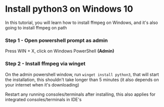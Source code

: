 # Install python3 on Windows 10

In this tutorial, you will learn how to install ffmpeg on Windows, and it's also going to install ffmpeg on path

### Step 1 - Open powershell prompt as admin

Press WIN + X, click on Windows PowerShell **(Admin)**

### Step 2 - Install ffmpeg via winget

On the admin powershell window, run `winget install python3`, that will start the installation, this shouldn't take longer than 5 minutes (it also depends on your internet when it's downloading)

Restart any running consoles/terminals after installing, this also applies for integrated consoles/terminals in IDE's
